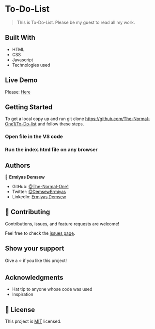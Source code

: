 # To-Do-List

> This is To-Do-List. Please be my guest to read all my work.

## Built With

- HTML
- CSS
- Javascript
- Technologies used

## Live Demo

Please: [Here](https://the-normal-one1.github.io/To-Do-List/)

## Getting Started

To get a local copy up and run git clone https://github.com/The-Normal-One1/To-Do-list and follow these steps.

### Open file in the VS code

### Run the index.html file on any browser

## Authors

👤 **Ermiyas Demsew**

- GitHub: [@The-Normal-One1](https://github.com/The-Normal-One1)
- Twitter: [@DemsewErmiyas](https://twitter.com/DemsewErmiyas)
- LinkedIn: [Ermiyas Demsew](https://linkedin.com/in/ErmiyasDemsew)

## 🤝 Contributing

Contributions, issues, and feature requests are welcome!

Feel free to check the [issues page](../../issues/).

## Show your support

Give a ⭐️ if you like this project!

## Acknowledgments

- Hat tip to anyone whose code was used
- Inspiration

## 📝 License

This project is [MIT](./MIT.md) licensed.
